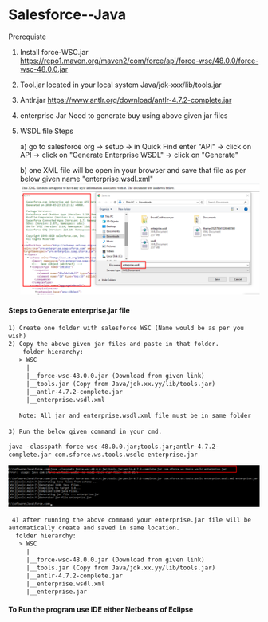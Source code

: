 # Salesforce--Java
Prerequiste
1) Install force-WSC.jar
    https://repo1.maven.org/maven2/com/force/api/force-wsc/48.0.0/force-wsc-48.0.0.jar
2) Tool.jar
    located in your local system 
      Java/jdk-xxx/lib/tools.jar
3) Antlr.jar
   https://www.antlr.org/download/antlr-4.7.2-complete.jar
4) enterprise Jar
    Need to generate buy using above given jar files
5) WSDL file Steps

    a) go to salesforce org -> setup -> in Quick Find enter "API" -> click on API -> click on "Generate Enterprise WSDL" -> click on   "Generate"
 
    b) one XML file will be open in your browser and save that file as per below given name
          "enterprise.wsdl.xml"
          ![Screenshot_1](https://github.com/Patelsujeet/Salesforce---Java/blob/master/Screenshot_1.png)

#### Steps to Generate enterprise.jar file

    1) Create one folder with salesforce WSC (Name would be as per you wish)
    2) Copy the above given jar files and paste in that folder.
        folder hierarchy:
       > WSC
         |
         |__force-wsc-48.0.0.jar (Download from given link)
         |__tools.jar (Copy from Java/jdk.xx.yy/lib/tools.jar)       
         |__antlr-4.7.2-complete.jar
         |__enterprise.wsdl.xml
       
       Note: All jar and enterprise.wsdl.xml file must be in same folder

    3) Run the below given command in your cmd.
``` 
java -classpath force-wsc-48.0.0.jar;tools.jar;antlr-4.7.2-complete.jar com.sforce.ws.tools.wsdlc enterprise.jar
```
    
   ![Screenshot_2](https://github.com/Patelsujeet/Salesforce---Java/blob/master/Screenshot_2.png)
   
     4) after running the above command your enterprise.jar file will be automatically create and saved in same location.
      folder hierarchy:
       > WSC
         |
         |__force-wsc-48.0.0.jar (Download from given link)
         |__tools.jar (Copy from Java/jdk.xx.yy/lib/tools.jar)       
         |__antlr-4.7.2-complete.jar
         |__enterprise.wsdl.xml
         |__enterprise.jar
  
  #### To Run the program use IDE either Netbeans of Eclipse
        
        
